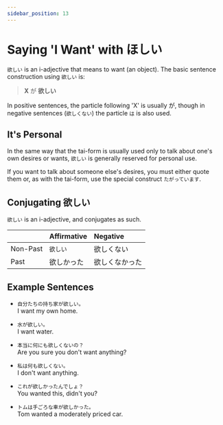 ```yaml
---
sidebar_position: 13
---
```


# Saying 'I Want' with ほしい

``欲しい`` is an i-adjective that means to want (an object). The basic sentence construction using `欲しい` is:

> **X** が **欲しい**

In positive sentences, the particle following 'X' is usually が, though in negative sentences (`欲しくない`) the particle `は` is also used.

## It's Personal

In the same way that the tai-form is usually used only to talk about one's own desires or wants, `欲しい` is generally reserved for personal use.

If you want to talk about someone else's desires, you must either quote them or, as with the tai-form, use the special construct `たがっています`.

## Conjugating 欲しい

`欲しい` is an i-adjective, and conjugates as such.

||Affirmative|Negative|
|:--|:--|:--|
|Non-Past|``欲しい``|欲しくない|
|Past|欲しかった|欲しくなかった|

## Example Sentences

- ``自分たちの持ち家が欲しい。``  
  I want my own home.

- ``水が欲しい。``  
  I want water.

- ``本当に何にも欲しくないの？``  
  Are you sure you don't want anything?

- ``私は何も欲しくない。``  
  I don't want anything.

- ``これが欲しかったんでしょ？``  
  You wanted this, didn't you?

- ``トムは手ごろな車が欲しかった。``  
  Tom wanted a moderately priced car.
